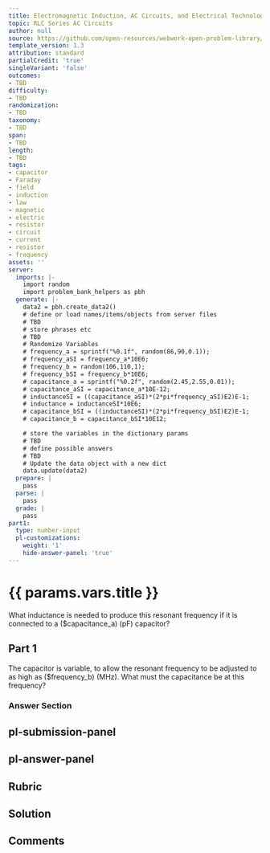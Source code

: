 ```yaml
---
title: Electromagnetic Induction, AC Circuits, and Electrical Technologies
topic: RLC Series AC Circuits
author: null
source: https://github.com/open-resources/webwork-open-problem-library/tree/master/Contrib/BrockPhysics/College_Physics_Urone/23.Electromagnetic_Induction_AC_Circuits_and_Electrical_Technologies/23-12.RLC_Series_AC_Circuits/NU_U17_23_12_009.pg
template_version: 1.3
attribution: standard
partialCredit: 'true'
singleVariant: 'false'
outcomes:
- TBD
difficulty:
- TBD
randomization:
- TBD
taxonomy:
- TBD
span:
- TBD
length:
- TBD
tags:
- capacitor
- Faraday
- field
- induction
- law
- magnetic
- electric
- resistor
- circuit
- current
- resistor
- frequency
assets: ''
server:
  imports: |-
    import random
    import problem_bank_helpers as pbh
  generate: |-
    data2 = pbh.create_data2()
    # define or load names/items/objects from server files
    # TBD
    # store phrases etc
    # TBD
    # Randomize Variables
    # frequency_a = sprintf("%0.1f", random(86,90,0.1));
    # frequency_aSI = frequency_a*10E6;
    # frequency_b = random(106,110,1);
    # frequency_bSI = frequency_b*10E6;
    # capacitance_a = sprintf("%0.2f", random(2.45,2.55,0.01));
    # capacitance_aSI = capacitance_a*10E-12;
    # inductanceSI = ((capacitance_aSI)*(2*pi*frequency_aSI)E2)E-1;
    # inductance = inductanceSI*10E6;
    # capacitance_bSI = ((inductanceSI)*(2*pi*frequency_bSI)E2)E-1;
    # capacitance_b = capacitance_bSI*10E12;

    # store the variables in the dictionary params
    # TBD
    # define possible answers
    # TBD
    # Update the data object with a new dict
    data.update(data2)
  prepare: |
    pass
  parse: |
    pass
  grade: |
    pass
part1:
  type: number-input
  pl-customizations:
    weight: '1'
    hide-answer-panel: 'true'
---
```


# {{ params.vars.title }} 


What inductance is needed to produce this resonant frequency if it is connected to a ($capacitance_a) (pF) capacitor?

## Part 1 
The capacitor is variable, to allow the resonant frequency to be adjusted to as high as ($frequency_b) (MHz). What must the capacitance be at this frequency? 


 ### Answer Section


## pl-submission-panel 


## pl-answer-panel 


## Rubric 


## Solution 


## Comments 


